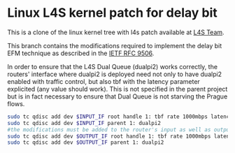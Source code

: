 # Linux L4S kernel patch for delay bit

This is a clone of the linux kernel tree with l4s patch available at [L4S Team](https://github.com/L4STeam/linux).

This branch contains the modifications required to implement the delay bit EFM technique as described in the [IETF RFC 9506](https://datatracker.ietf.org/doc/rfc9506/). 

In order to ensure that the L4S Dual Queue (dualpi2) works correctly, the routers' interface where dualpi2 is deployed need not only to have dualpi2 enabled with traffic control, but also tbf with the latency parameter explicited (any value should work). This is not specified in the parent project but is in fact necessary to ensure that Dual Queue is not starving the Prague flows.
```bash
sudo tc qdisc add dev $INPUT_IF root handle 1: tbf rate 1000mbps latency 10ms burst 1540
sudo tc qdisc add dev $INPUT_IF parent 1: dualpi2
#the modifications must be added to the router's input as well as output interface
sudo tc qdisc add dev $OUTPUT_IF root handle 1: tbf rate 1000mbps latency 10ms burst 1540
sudo tc qdisc add dev $OUTPUT_IF parent 1: dualpi2
```

